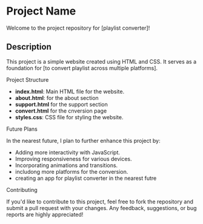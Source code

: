 # Project Name

Welcome to the project repository for [playlist converter]!

## Description

This project is a simple website created using HTML and CSS. It serves as a foundation for [to convert playlist across multiple platforms].

 Project Structure

- **index.html**: Main HTML file for the website.
- **about.html**: for the about section
- **support.html** for the support section
- **convert.html** for the cnversion page
- **styles.css**: CSS file for styling the website.

 Future Plans

In the nearest future, I plan to further enhance this project by:
- Adding more interactivity with JavaScript.
- Improving responsiveness for various devices.
- Incorporating animations and transitions.
- includong more platforms for the conversion.
- creating an app for playlist converter in the nearest futre

 Contributing

If you'd like to contribute to this project, feel free to fork the repository and submit a pull request with your changes. Any feedback, suggestions, or bug reports are highly appreciated!
